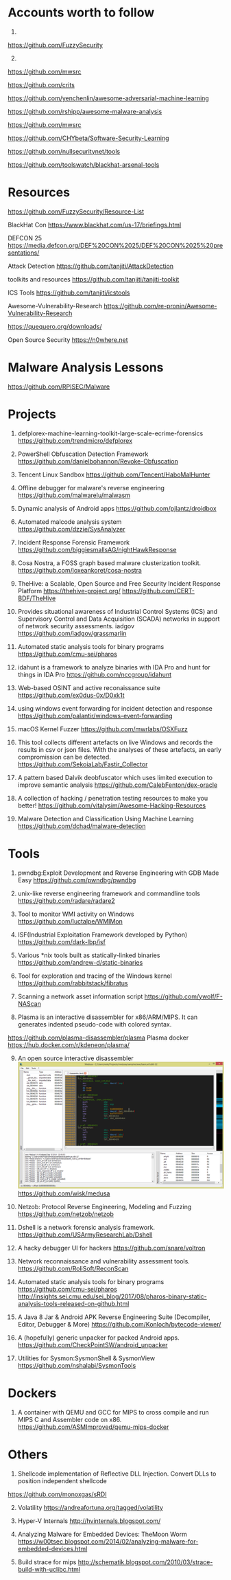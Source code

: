 # Accounts worth to follow
1. 
https://github.com/FuzzySecurity

2.
https://github.com/mwsrc

https://github.com/crits

https://github.com/yenchenlin/awesome-adversarial-machine-learning

https://github.com/rshipp/awesome-malware-analysis

https://github.com/mwsrc

https://github.com/CHYbeta/Software-Security-Learning

https://github.com/nullsecuritynet/tools

https://github.com/toolswatch/blackhat-arsenal-tools




# Resources 
https://github.com/FuzzySecurity/Resource-List

BlackHat Con
https://www.blackhat.com/us-17/briefings.html

DEFCON 25
https://media.defcon.org/DEF%20CON%2025/DEF%20CON%2025%20presentations/

Attack Detection
https://github.com/tanjiti/AttackDetection

toolkits and resources
https://github.com/tanjiti/tanjiti-toolkit

ICS Tools
https://github.com/tanjiti/icstools

Awesome-Vulnerability-Research
https://github.com/re-pronin/Awesome-Vulnerability-Research


https://quequero.org/downloads/

Open Source Security
https://n0where.net



# Malware Analysis Lessons
https://github.com/RPISEC/Malware


# Projects
1. defplorex-machine-learning-toolkit-large-scale-ecrime-forensics
https://github.com/trendmicro/defplorex


2. PowerShell Obfuscation Detection Framework
https://github.com/danielbohannon/Revoke-Obfuscation

3. Tencent Linux Sandbox
https://github.com/Tencent/HaboMalHunter

4. Offline debugger for malware's reverse engineering
https://github.com/malwarelu/malwasm


5. Dynamic analysis of Android apps
https://github.com/pjlantz/droidbox

6. Automated malcode analysis system 
https://github.com/dzzie/SysAnalyzer

7. Incident Response Forensic Framework
https://github.com/biggiesmallsAG/nightHawkResponse

8. Cosa Nostra, a FOSS graph based malware clusterization toolkit.
https://github.com/joxeankoret/cosa-nostra

9. TheHive: a Scalable, Open Source and Free Security Incident Response Platform 
https://thehive-project.org/
https://github.com/CERT-BDF/TheHive

10. Provides situational awareness of Industrial Control Systems (ICS) and Supervisory Control and Data Acquisition (SCADA) networks in support of network security assessments. iadgov
https://github.com/iadgov/grassmarlin

11. Automated static analysis tools for binary programs
https://github.com/cmu-sei/pharos

12. idahunt is a framework to analyze binaries with IDA Pro and hunt for things in IDA Pro
https://github.com/nccgroup/idahunt

13. Web-based OSINT and active reconaissance suite
https://github.com/ex0dus-0x/D0xk1t

14.  using windows event forwarding for incident detection and response
https://github.com/palantir/windows-event-forwarding

15. macOS Kernel Fuzzer
https://github.com/mwrlabs/OSXFuzz

16. This tool collects different artefacts on live Windows and records the results in csv or json files. With the analyses of these artefacts, an early compromission can be detected.
https://github.com/SekoiaLab/Fastir_Collector


17. A pattern based Dalvik deobfuscator which uses limited execution to improve semantic analysis
https://github.com/CalebFenton/dex-oracle

18. A collection of hacking / penetration testing resources to make you better!
https://github.com/vitalysim/Awesome-Hacking-Resources


19. Malware Detection and Classification Using Machine Learning
https://github.com/dchad/malware-detection

# Tools
1. pwndbg:Exploit Development and Reverse Engineering with GDB Made Easy
https://github.com/pwndbg/pwndbg

2. unix-like reverse engineering framework and commandline tools
https://github.com/radare/radare2

3. Tool to monitor WMI activity on Windows
https://github.com/luctalpe/WMIMon

4. ISF(Industrial Exploitation Framework developed by Python)
https://github.com/dark-lbp/isf

5. Various *nix tools built as statically-linked binaries
https://github.com/andrew-d/static-binaries

6. Tool for exploration and tracing of the Windows kernel
https://github.com/rabbitstack/fibratus

7. Scanning a network asset information script
https://github.com/ywolf/F-NAScan

8. Plasma is an interactive disassembler for x86/ARM/MIPS. It can generates indented pseudo-code with colored syntax.

 https://github.com/plasma-disassembler/plasma
 Plasma docker 
 https://hub.docker.com/r/kdeneon/plasma/
 

9. An open source interactive disassembler
![medusa](/Resources/68747470733a2f2f726.png?raw=true)
https://github.com/wisk/medusa


10. Netzob: Protocol Reverse Engineering, Modeling and Fuzzing
https://github.com/netzob/netzob

11. Dshell is a network forensic analysis framework.
https://github.com/USArmyResearchLab/Dshell

12. A hacky debugger UI for hackers
https://github.com/snare/voltron

13. Network reconnaissance and vulnerability assessment tools.
https://github.com/RoliSoft/ReconScan

14. Automated static analysis tools for binary programs
https://github.com/cmu-sei/pharos
http://insights.sei.cmu.edu/sei_blog/2017/08/pharos-binary-static-analysis-tools-released-on-github.html

15. A Java 8 Jar & Android APK Reverse Engineering Suite (Decompiler, Editor, Debugger & More)
https://github.com/Konloch/bytecode-viewer/

16. A (hopefully) generic unpacker for packed Android apps.
https://github.com/CheckPointSW/android_unpacker

17. Utilities for Sysmon:SysmonShell & SysmonView
https://github.com/nshalabi/SysmonTools


# Dockers
1. A container with QEMU and GCC for MIPS to cross compile and run MIPS C and Assembler code on x86.
https://github.com/ASMImproved/qemu-mips-docker


# Others

1. Shellcode implementation of Reflective DLL Injection. Convert DLLs to position independent shellcode

https://github.com/monoxgas/sRDI

2. Volatility
https://andreafortuna.org/tagged/volatility

3. Hyper-V Internals
http://hvinternals.blogspot.com/

4. Analyzing Malware for Embedded Devices: TheMoon Worm
https://w00tsec.blogspot.com/2014/02/analyzing-malware-for-embedded-devices.html

5. Build strace for mips
http://schematik.blogspot.com/2010/03/strace-build-with-uclibc.html
